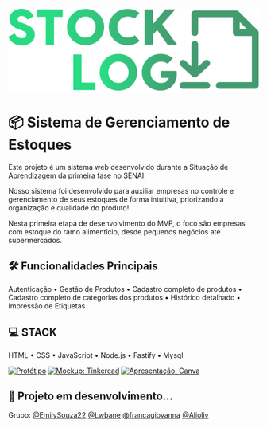 
![LOGO](./src/assets/imgs/home/img/logo.svg)

# **📦 Sistema de Gerenciamento de Estoques**

Este projeto é um sistema web desenvolvido durante a Situação de Aprendizagem da primeira fase no SENAI.

Nosso sistema foi desenvolvido para auxiliar empresas no controle e gerenciamento de seus estoques de forma intuitiva, priorizando a organização e qualidade do produto! 

Nesta primeira etapa de desenvolvimento do MVP, o foco são empresas com estoque do ramo alimentício, desde pequenos negócios até supermercados.


## **🛠️ Funcionalidades Principais**

   Autenticação
 • Gestão de Produtos
 • Cadastro completo de produtos
 • Cadastro completo de categorias dos produtos
 • Histórico detalhado
 • Impressão de Etiquetas

## **💻 STACK**

   HTML
 • CSS
 • JavaScript
 • Node.js
 • Fastify
 • Mysql
 
[![Protótipo](https://img.shields.io/badge/Protótipo-Figma-489d73?style=for-the-badge&logo=figma&logoColor=white)](https://www.figma.com/proto/8iVRFvjGa4sSILBWdoOFfq/Prot%C3%B3tipo-StockLog?node-id=441-11&t=b8mo8IMvT2MrAKTH-1&starting-point-node-id=441%3A11&scaling=contain&content-scaling=fixed)
[![Mockup: Tinkercad](https://img.shields.io/badge/Mockup-Tinkercad-28DB83?style=for-the-badge&logo=tinkercad&logoColor=white)](https://www.tinkercad.com/things/61oBALlrOC5-exquisite-vihelmo-migelo)
[![Apresentação: Canva](https://img.shields.io/badge/Apresentação-Canva-8bd8ca?style=for-the-badge&logo=canva&logoColor=white&labelColor=555555&color=8bd8ca)](https://www.canva.com/design/DAGstuFRWos/v12iUfONK2lmzRhtirUuGQ/view?utm_content=DAGstuFRWos&utm_campaign=designshare&utm_medium=link2&utm_source=uniquelinks&utlId=hd3c6b17432)

## 🚧 Projeto em desenvolvimento...

Grupo:
[@EmilySouza22](https://github.com/EmilySouza22)
[@Lwbane](https://github.com/LwBane)
[@francagiovanna](https://github.com/francagiovanna)
[@Alioliv](https://github.com/Alioliv)

